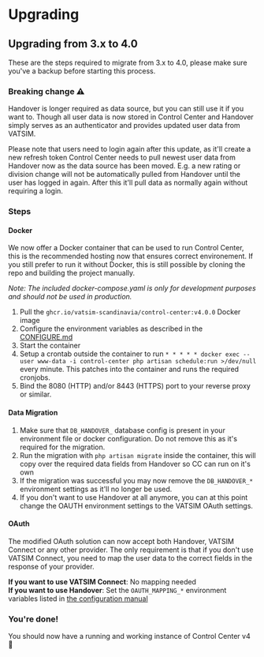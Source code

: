 # Upgrading

## Upgrading from 3.x to 4.0

These are the steps required to migrate from 3.x to 4.0, please make sure you've a backup before starting this process.

### Breaking change ⚠️

Handover is longer required as data source, but you can still use it if you want to. Though all user data is now stored in Control Center and Handover simply serves as an authenticator and provides updated user data from VATSIM.

Please note that users need to login again after this update, as it'll create a new refresh token Control Center needs to pull newest user data from Handover now as the data source has been moved. E.g. a new rating or division change will not be automatically pulled from Handover until the user has logged in again. After this it'll pull data as normally again without requiring a login.

### Steps

#### Docker

We now offer a Docker container that can be used to run Control Center, this is the recommended hosting now that ensures correct environement. If you still prefer to run it without Docker, this is still possible by cloning the repo and building the project manually.

*Note: The included docker-compose.yaml is only for development purposes and should not be used in production.*

1. Pull the `ghcr.io/vatsim-scandinavia/control-center:v4.0.0` Docker image
2. Configure the environment variables as described in the [CONFIGURE.md](CONFIGURE.md)
3. Start the container
4. Setup a crontab outside the container to run `* * * * * docker exec --user www-data -i control-center php artisan schedule:run >/dev/null` every minute. This patches into the container and runs the required cronjobs.
5. Bind the 8080 (HTTP) and/or 8443 (HTTPS) port to your reverse proxy or similar.

#### Data Migration

1. Make sure that `DB_HANDOVER_` database config is present in your environment file or docker configuration. Do not remove this as it's required for the migration.
2. Run the migration with `php artisan migrate` inside the container, this will copy over the required data fields from Handover so CC can run on it's own
3. If the migration was successful you may now remove the `DB_HANDOVER_*` environment settings as it'll no longer be used.
4. If you don't want to use Handover at all anymore, you can at this point change the OAUTH environment settings to the VATSIM OAuth settings.

#### OAuth

The modified OAuth solution can now accept both Handover, VATSIM Connect or any other provider. The only requirement is that if you don't use VATSIM Connect, you need to map the user data to the correct fields in the response of your provider.

**If you want to use VATSIM Connect**: No mapping needed\
**If you want to use Handover**: Set the `OAUTH_MAPPING_*` environment variables listed in [the configuration manual](CONFIGURE.md#oauth)

### You're done!
You should now have a running and working instance of Control Center v4 🎉
